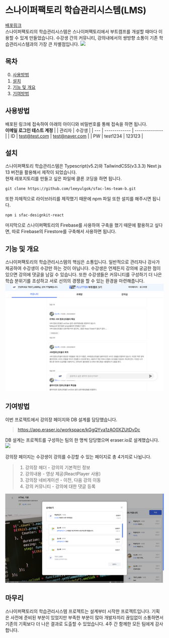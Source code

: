 # 스나이퍼팩토리 학습관리시스템(LMS)
[배포링크](https://sfac-lms-team-b.vercel.app/)\
스나이퍼팩토리의 학습관리시스템은 스나이퍼팩토리에서 부트캠프를 개설할 때마다 이용할 수 있게 만들었습니다.
수강생 간의 커뮤니티, 강의내에서의 쌍방향 소통이 기존 학습관리시스템과의 가장 큰 차별점입니다.
![](https://github.com/sniperfactory-official/sfac-lms-team-b/assets/52587871/5b5df6d7-976c-4299-9ace-e9520072f6dd)

## 목차
0. [사용방법](사용방법)
1. [설치](#설치)
2. [기능 및 개요](#기능-및-개요)
3. [기여방법](#기여방법)

## 사용방법
배포된 링크에 접속하여 아래의 아이디와 비밀번호를 통해 접속을 하면 됩니다.\
**이메일 로그인 테스트 계정**
|     | 관리자        | 수강생         |
| --- | ------------- | -------------- |
| ID  | test@test.com | test@naver.com |
| PW  | test1234      | 123123         |

## 설치
스나이퍼팩토리 학습관리스템은 Typescript(v5.2)와 TailwindCSS(v3.3.3) Next js 13 버전을 활용해서 제작이 되었습니다.\
현재 레포지토리를 만들고 싶은 파일에 클론 코딩을 하면 됩니다.
```
git clone https://github.com/leeyulgok/sfac-lms-team-b.git
```
또한 자체적으로 라이브러리를 제작했기 때문에 npm 파일 또한 설치를 해주시면 됩니다.
```
npm i sfac-designkit-react
```
마지막으로 스나이퍼팩토리의 Firebase를 사용하여 구축을 했기 때문에 활용하고 싶다면,
따로 Firebase의 Firestore를 구축해서 사용하면 됩니다.

## 기능 및 개요
스나이퍼팩토리의 학습관리시스템의 핵심은 소통입니다. 일반적으로 관리자나 강사가 제공하여 수강생이 수강만 하는 것이 아닙니다.
수강생은 언제든지 강의에 궁금한 점이 있으면 강의에 댓글을 남길 수 있습니다. 또한 수강생들은 커뮤니티를 구성하기 더 나은 학습 분위기를 조성하고 서로 선의의 경쟁을 할 수 있는 환경을 마련해줍니다.
![](image1.png)


## 기여방법
이번 프로젝트에서 강의장 페이지와 DB 설계를 담당했습니다.

> https://app.eraser.io/workspace/kGgQYva1zAO0XZUtDvDc

DB 설계는 프로젝트를 구성하는 팀의 한 명씩 담당했으며 eraser.io로 설계했습니다.
![](https://github.com/sniperfactory-official/sfac-lms-team-b/assets/52587871/0859f362-a0e4-4fdf-a988-c628d4d58df0)

강의장 페이지는 수강생이 강의를 수강할 수 있는 페이지로 총 4가지로 나뉩니다.
> 1. 강의장 헤더 - 강의의 기본적인 정보
> 2. 강의내용 - 영상 제공(ReactPlayer 사용)
> 3. 강의장 네비게이션 - 이전, 다음 강의 이동
> 4. 강의 커뮤니티 - 강의에 대한 댓글 등록

![](image2.png)

## 마무리

스나이퍼팩토리의 학습관리시스템 프로젝트는 설계부터 시작한 프로젝트입니다. 기획은 사전에 준비된 부분이 있었지만 부족한 부분이 많아 개발자끼리 끊임없이 소통하면서
기존의 기획보다 더 나은 결과로 도출할 수 있었습니다. 4주 간 함께한 모든 팀에게 감사합니다.


